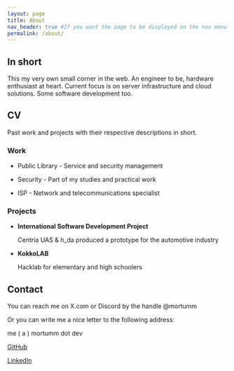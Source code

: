 ```yaml
---
layout: page
title: About
nav_header: true #If you want the page to be displayed on the nav menu on top of the site, leave "true" here. If not, you can leave it blank
permalink: /about/
---
```


## In short

This my very own small corner in the web.
An engineer to be, hardware enthusiast at heart. Current focus is on server infrastructure and cloud solutions. Some software development too.

## CV

Past work and projects with their respective descriptions in short.

### Work

- Public Library - Service and security management

- Security - Part of my studies and practical work

- ISP - Network and telecommunications specialist

### Projects

- **International Software Development Project**

  Centria UAS & h_da produced a prototype for the automotive industry

- **KokkoLAB**

  Hacklab for elementary and high schoolers

## Contact

You can reach me on X.com or Discord by the handle @mortumm

Or you can write me a nice letter to the following address:

me ( a ) mortumm dot dev

[GitHub](https://github.com/Mortumm)

[LinkedIn](https://www.linkedin.com/in/nuno-mendes-engineer/)
